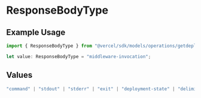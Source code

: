 # ResponseBodyType

## Example Usage

```typescript
import { ResponseBodyType } from "@vercel/sdk/models/operations/getdeploymentevents.js";

let value: ResponseBodyType = "middleware-invocation";
```

## Values

```typescript
"command" | "stdout" | "stderr" | "exit" | "deployment-state" | "delimiter" | "middleware" | "middleware-invocation" | "edge-function-invocation" | "fatal"
```